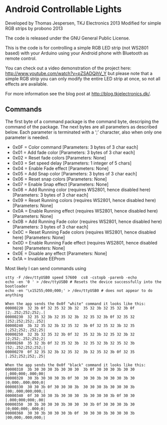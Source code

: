 # Android Controllable Lights

Developed by Thomas Jespersen, TKJ Electronics 2013
Modified for simple RGB strips by probono 2013

The code is released under the GNU General Public License.

This is the code is for controlling a simple RGB LED strip (not WS2801 based) with your Arduino using your Android phone with Bluetooth as remote control.

You can check out a video demonstration of the project here: <http://www.youtube.com/watch?v=pZSADQihV_Y> but please note that a simple RGB strip you can only modify the entire LED strip at once, so not all effects are available.

For more information see the blog post at <http://blog.tkjelectronics.dk/>.

## Commands

The first byte of a command package is the command byte, descriping the command of the package. The next bytes are all parameters as described below. Each parameter is terminated with a ‘;’ character, also when only one parameter is needed.

  * 0x0F = Color command [Parameters: 3 bytes of 3 char each]
  * 0x01 = Add fade color [Parameters: 3 bytes of 3 char each]
  * 0x02 = Reset fade colors [Parameters: None]
  * 0x03 = Set speed delay  [Parameters: 1 integer of 5 chars]
  * 0x04 = Enable Fade effect [Parameters: None]
  * 0x05 = Add Snap color [Parameters: 3 bytes of 3 char each]
  * 0x06 = Reset snap colors [Parameters: None]
  * 0x07 = Enable Snap effect [Parameters: None]
  * 0x08 = Add Running color (requires WS2801, hence disabled here) [Parameters: 3 bytes of 3 char each]
  * 0x09 = Reset Running colors (requires WS2801, hence disabled here) [Parameters: None]
  * 0x0A = Enable Running effect (requires WS2801, hence disabled here) [Parameters: None]
  * 0x0B = Add Running Fade color (requires WS2801, hence disabled here) [Parameters: 3 bytes of 3 char each]
  * 0x0C = Reset Running Fade colors (requires WS2801, hence disabled here) [Parameters: None]
  * 0x0D = Enable Running Fade effect (requires WS2801, hence disabled here) [Parameters: None]
  * 0x0E = Disable any effect [Parameters: None]
  * 0x1A = Invalidate EEProm

Most likely I can send commands using
```
stty -F /dev/ttyUSB0 speed 57600  cs8 -cstopb -parenb -echo
echo -en '0 ' > /dev/ttyUSB0 # Resets the device successfully into the bootloader
echo -en '\x15255;000;000;' > /dev/ttyUSB0 # does not appear to do anything

When the app sends the 0x0f "white" command it looks like this:
00000220  32 3b 0f 32 35 32 3b 32  35 32 3b 32 35 32 3b 0f  |2;.252;252;252;.|
00000230  32 35 32 3b 32 35 32 3b  32 35 32 3b 0f 32 35 32  |252;252;252;.252|
00000240  3b 32 35 32 3b 32 35 32  3b 0f 32 35 32 3b 32 35  |;252;252;.252;25|
00000250  32 3b 32 35 32 3b 0f 32  35 32 3b 32 35 32 3b 32  |2;252;.252;252;2|
00000260  35 32 3b 0f 32 35 32 3b  32 35 32 3b 32 35 32 3b  |52;.252;252;252;|
00000270  0f 32 35 32 3b 32 35 32  3b 32 35 32 3b 0f 32 35  |.252;252;252;.25|

When the app sends the 0x0f "black" command it looks like this:
00000310  3b 30 30 30 3b 30 30 30  3b 0f 30 30 30 3b 30 30  |;000;000;.000;00|
00000320  30 3b 30 30 30 3b 0f 30  30 30 3b 30 30 30 3b 30  |0;000;.000;000;0|
00000330  30 30 3b 0f 30 30 30 3b  30 30 30 3b 30 30 30 3b  |00;.000;000;000;|
00000340  0f 30 30 30 3b 30 30 30  3b 30 30 30 3b 0f 30 30  |.000;000;000;.00|
00000350  30 3b 30 30 30 3b 30 30  30 3b 0f 30 30 30 3b 30  |0;000;000;.000;0|
00000360  30 30 3b 30 30 30 3b 0f  30 30 30 3b 30 30 30 3b  |00;000;.000;000;|

```
